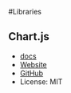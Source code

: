 #Libraries

## Chart.js
* [docs](http://www.chartjs.org/docs/)
* [Website](http://www.chartjs.org/)
* [GitHub](https://github.com/nnnick/Chart.js)
* License: MIT
